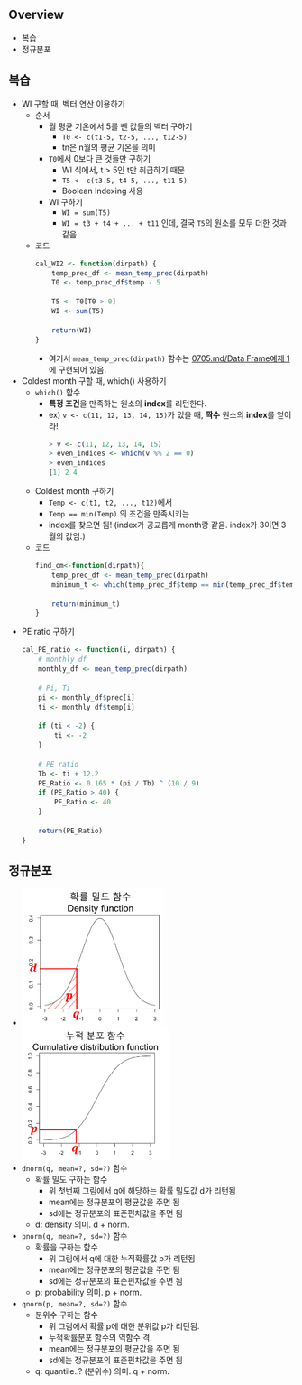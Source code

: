 ## Overview
- 복습
- 정규분포

## 복습
- WI 구할 때, 벡터 연산 이용하기
    - 순서
        - 월 평균 기온에서 5를 뺀 값들의 벡터 구하기
            - `T0 <- c(t1-5, t2-5, ..., t12-5)`
            - tn은 n월의 평균 기온을 의미
        - `T0`에서 0보다 큰 것들만 구하기
            - WI 식에서, t > 5인 t만 취급하기 때문
            - `T5 <- c(t3-5, t4-5, ..., t11-5)`
            - Boolean Indexing 사용
        - WI 구하기
            - `WI = sum(T5)`
            - `WI = t3 + t4 + ... + t11` 인데, 결국 `T5`의 원소를 모두 더한 것과 같음
    - 코드
        ```R
        cal_WI2 <- function(dirpath) {
            temp_prec_df <- mean_temp_prec(dirpath)
            T0 <- temp_prec_df$temp - 5
            
            T5 <- T0[T0 > 0]
            WI <- sum(T5)
            
            return(WI)
        }
        ```
        - 여기서 `mean_temp_prec(dirpath)` 함수는 [0705.md/Data Frame예제 1](https://github.com/haekyu/Jiyeon/blob/master/0705/0705.md)에 구현되어 있음.
- Coldest month 구할 때, which() 사용하기
    - `which()` 함수
        - **특정 조건**을 만족하는 원소의 **index**를 리턴한다.
        - ex) `v <- c(11, 12, 13, 14, 15)`가 있을 때, **짝수** 원소의 **index**를 얻어라!
            ```R
            > v <- c(11, 12, 13, 14, 15)
            > even_indices <- which(v %% 2 == 0)
            > even_indices
            [1] 2 4
            ```
    - Coldest month 구하기
        - `Temp <- c(t1, t2, ..., t12)`에서 
        - `Temp == min(Temp)` 의 조건을 만족시키는
        - index를 찾으면 됨! (index가 공교롭게 month랑 같음. index가 3이면 3월의 값임.)
    - 코드
        ```R
        find_cm<-function(dirpath){
            temp_prec_df <- mean_temp_prec(dirpath)
            minimum_t <- which(temp_prec_df$temp == min(temp_prec_df$temp))
            
            return(minimum_t)
        }
        ```
- PE ratio 구하기
    ```R
    cal_PE_ratio <- function(i, dirpath) {
        # monthly df
        monthly_df <- mean_temp_prec(dirpath)
        
        # Pi, Ti
        pi <- monthly_df$prec[i]
        ti <- monthly_df$temp[i]
        
        if (ti < -2) {
            ti <- -2
        }
        
        # PE ratio
        Tb <- ti + 12.2
        PE_Ratio <- 0.165 * (pi / Tb) ^ (10 / 9)
        if (PE_Ratio > 40) {
            PE_Ratio <- 40
        }
        
        return(PE_Ratio)
    }
    ```


## 정규분포
- <img src="./density.png" alt="Drawing"  width="250px"/> 
  <img src="./cumulative.png" alt="Drawing"  width="260px"/>
- `dnorm(q, mean=?, sd=?)` 함수
    - 확률 밀도 구하는 함수
        - 위 첫번째 그림에서 q에 해당하는 확률 밀도값 d가 리턴됨
        - mean에는 정규분포의 평균값을 주면 됨
        - sd에는 정규분포의 표준편차값을 주면 됨
    - d: density 의미. d + norm.
- `pnorm(q, mean=?, sd=?)` 함수
    - 확률을 구하는 함수
        - 위 그림에서 q에 대한 누적확률값 p가 리턴됨
        - mean에는 정규분포의 평균값을 주면 됨
        - sd에는 정규분포의 표준편차값을 주면 됨
    - p: probability 의미. p + norm.
- `qnorm(p, mean=?, sd=?)` 함수
    - 분위수 구하는 함수
        - 위 그림에서 확률 p에 대한 분위값 p가 리턴됨. 
        - 누적확률분포 함수의 역함수 격.
        - mean에는 정규분포의 평균값을 주면 됨
        - sd에는 정규분포의 표준편차값을 주면 됨
    - q: quantile..? (분위수) 의미. q + norm.
